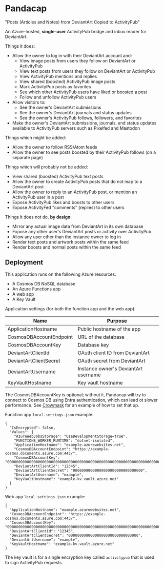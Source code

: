 # Pandacap

"Posts (Articles and Notes) from DeviantArt Copied to ActivityPub"

An Azure-hosted, **single-user** ActivityPub bridge and inbox reader for DeviantArt.

Things it does:

* Allow the owner to log in with their DeviantArt account and:
    * View image posts from users they follow on DeviantArt or ActivityPub
    * View text posts from users they follow on DeviantArt or ActivityPub
    * View ActivityPub mentions and replies
    * View shared (boosted) ActivityPub image posts
    * Mark ActivityPub posts as favorites
    * See which other ActivityPub users have liked or boosted a post
    * Follow and unfollow ActivityPub users
* Allow visitors to:
    * See the owner's DeviantArt submissions
    * See the owner's DeviantArt journals and status updates
    * See the owner's ActivityPub follows, followers, and favorites
* Make the owner's DeviantArt submissions, journals, and status updates available to ActivityPub servers such as Pixelfed and Mastodon

Things which might be added:

* Allow the owner to follow RSS/Atom feeds
* Allow the owner to see posts boosted by their ActivityPub follows (on a separate page)

Things which will probably not be added:

* View shared (boosted) ActivityPub text posts
* Allow the owner to create ActivityPub posts that do not map to a DeviantArt post
* Allow the owner to reply to an ActivityPub post, or mention an ActivityPub user in a post
* Expose ActivityPub likes and boosts to other users
* Expose ActivityFed "comments" (replies) to other users

Things it does not do, **by design**:

* Mirror any actual image data from DeviantArt in its own database
* Expose any other user's DeviantArt posts or activity over ActivityPub
* Allow any user other than the instance owner to log in
* Render text posts and artwork posts within the same feed
* Render boosts and normal posts within the same feed

## Deployment

This application runs on the following Azure resources:

* A Cosmos DB NoSQL database
* An Azure Functions app
* A web app
* A Key Vault

Application settings (for both the function app and the web app):

| Name                    | Purpose                        
| ----------------------- | -------------------------------------
| ApplicationHostname     | Public hostname of the app
| CosmosDBAccountEndpoint | URL of the database
| CosmosDBAccountKey      | Database key
| DeviantArtClientId      | OAuth client ID from DeviantArt
| DeviantArtClientSecret  | OAuth secret from DeviantArt
| DeviantArtUsername      | Instance owner's DeviantArt username
| KeyVaultHostname        | Key vault hostname

The CosmosDBAccountKey is optional; without it, Pandacap will try to connect
to Cosmos DB using Entra authentication, which can lead ot slower performance.
See [Crowmask](https://github.com/IsaacSchemm/Crowmask/) for an example of how
to set that up.

Function app `local.settings.json` example:

    {
      "IsEncrypted": false,
      "Values": {
        "AzureWebJobsStorage": "UseDevelopmentStorage=true",
        "FUNCTIONS_WORKER_RUNTIME": "dotnet-isolated",
        "ApplicationHostname": "example.azurewebsites.net",
        "CosmosDBAccountEndpoint": "https://example-cosmos.documents.azure.com:443/",
        "CosmosDBAccountKey": "00000000000000000000000000000000000000000000000000000000000000000000000000000000000000==",
        "DeviantArtClientId": "12345",
        "DeviantArtClientSecret": "00000000000000000000000000000000",
        "DeviantArtUsername": "example",
        "KeyVaultHostname": "example-kv.vault.azure.net"
      }
    }

Web app `local.settings.json` example:

    {
      "ApplicationHostname": "example.azurewebsites.net",
      "CosmosDBAccountEndpoint": "https://example-cosmos.documents.azure.com:443/",
      "CosmosDBAccountKey": "00000000000000000000000000000000000000000000000000000000000000000000000000000000000000==",
      "DeviantArtClientId": "12345",
      "DeviantArtClientSecret": "00000000000000000000000000000000",
      "DeviantArtUsername": "example",
      "KeyVaultHostname": "example-kv.vault.azure.net"
    }

The key vault is for a single encryption key called `activitypub` that is used
to sign ActivityPub requests.
